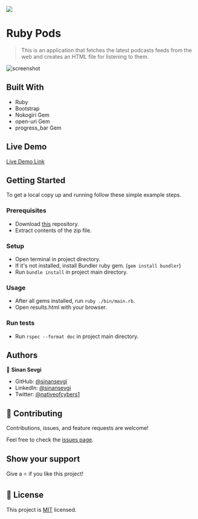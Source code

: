 ![](https://img.shields.io/badge/Microverse-blueviolet)

# Ruby Pods

> This is an application that fetches the latest podcasts feeds
>  from the web and creates an HTML file for listening to them.

![screenshot](./assets/images/screen.gif)

## Built With

- Ruby
- Bootstrap
- Nokogiri Gem
- open-uri Gem
- progress_bar Gem

## Live Demo

[Live Demo Link](https://repl.it/@sinansevgi/RubyPods)


## Getting Started

To get a local copy up and running follow these simple example steps.

### Prerequisites
- Download [this](https://github.com/sinansevgi/RubyPods/archive/feauture_branch.zip) repository. 
- Extract contents of the zip file.

### Setup
- Open terminal in project directory.
- If it's not installed, install Bundler ruby gem. (`gem install bundler`)
- Run `bundle install` in project main directory.

### Usage
- After all gems installed, run `ruby ./bin/main.rb`.
- Open results.html with your browser.

### Run tests
- Run `rspec --format doc` in  project main directory.

## Authors

👤 **Sinan Sevgi**

- GitHub: [@sinansevgi](https://github.com/sinansevgi)
- LinkedIn: [@sinansevgi](https://www.linkedin.com/in/sinan-s-52559437/)
- Twitter: [@nativeofcybers1](https://twitter.com/nativeofcybers1)

## 🤝 Contributing

Contributions, issues, and feature requests are welcome!

Feel free to check the [issues page](issues/).

## Show your support

Give a ⭐️ if you like this project!

## 📝 License

This project is [MIT](https://opensource.org/licenses/MIT) licensed.
